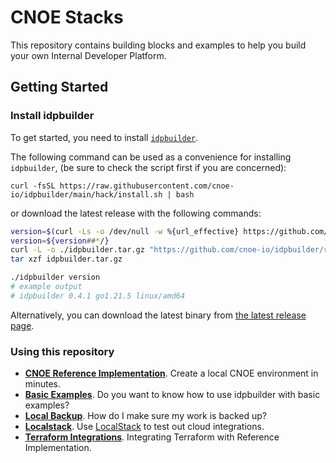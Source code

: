 # CNOE Stacks

This repository contains building blocks and examples to help you build your own Internal Developer Platform.

## Getting Started

### Install idpbuilder

To get started, you need to install [`idpbuilder`](https://github.com/cnoe-io/idpbuilder).

The following command can be used as a convenience for installing `idpbuilder`, (be sure to check the script first if you are concerned):
```
curl -fsSL https://raw.githubusercontent.com/cnoe-io/idpbuilder/main/hack/install.sh | bash
```

or download the latest release with the following commands:

```bash
version=$(curl -Ls -o /dev/null -w %{url_effective} https://github.com/cnoe-io/idpbuilder/releases/latest)
version=${version##*/}
curl -L -o ./idpbuilder.tar.gz "https://github.com/cnoe-io/idpbuilder/releases/download/${version}/idpbuilder-$(uname | awk '{print tolower($0)}')-$(uname -m | sed 's/x86_64/amd64/').tar.gz"
tar xzf idpbuilder.tar.gz

./idpbuilder version
# example output
# idpbuilder 0.4.1 go1.21.5 linux/amd64
```

Alternatively, you can download the latest binary from [the latest release page](https://github.com/cnoe-io/idpbuilder/releases/latest).

### Using this repository

- **[CNOE Reference Implementation](./ref-implementation)**. Create a local CNOE environment in minutes. 
- **[Basic Examples](./basic)**. Do you want to know how to use idpbuilder with basic examples?
- **[Local Backup](./local-backup)**. How do I make sure my work is backed up?
- **[Localstack](./localstack-integration)**. Use [LocalStack](https://github.com/localstack/localstack) to test out cloud integrations.
- **[Terraform Integrations](./terraform-integrations)**. Integrating Terraform with Reference Implementation.

